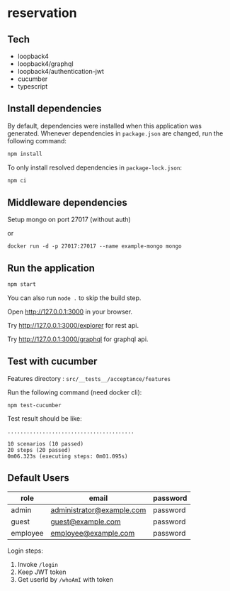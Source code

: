 # reservation

## Tech

- loopback4
- loopback4/graphql
- loopback4/authentication-jwt
- cucumber
- typescript

## Install dependencies

By default, dependencies were installed when this application was generated.
Whenever dependencies in `package.json` are changed, run the following command:

```sh
npm install
```

To only install resolved dependencies in `package-lock.json`:

```sh
npm ci
```


## Middleware dependencies

Setup mongo on port 27017 (without auth)

or

```
docker run -d -p 27017:27017 --name example-mongo mongo
```

## Run the application

```sh
npm start
```

You can also run `node .` to skip the build step.

Open http://127.0.0.1:3000 in your browser.

Try http://127.0.0.1:3000/explorer for rest api.

Try http://127.0.0.1:3000/graphql for graphql api.

## Test with cucumber

Features directory : `src/__tests__/acceptance/features`

Run the following command (need docker cli):

```
npm test-cucumber
```

Test result should be like:

```
........................................

10 scenarios (10 passed)
20 steps (20 passed)
0m06.323s (executing steps: 0m01.095s)
```

## Default Users

| role | email | password |
| ----- | ----- | ----- |
| admin | administrator@example.com | password |
| guest | guest@example.com | password |
| employee | employee@example.com | password |

Login steps:
1. Invoke `/login`
2. Keep JWT token
3. Get userId by `/whoAmI` with token
